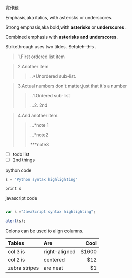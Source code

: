 實作題

Emphasis,aka italics, with asterisks or underscores.

Strong emphasis,aka bold,with **asterisks** or **underscores** .

 Combined emphasis with **asterisks** **and** **underscores**. 
 
 Strikethrough uses two tildes. ~~Sefateh-this~~ .

>1.First ordered list item

>2.Another item
>> ‥*Unordered sub-list.

>3.Actual numbers don't matter,just that it's a number
>
>> ‥1.Ordered sub-list
>> 
>> …2. 2nd

>4.And another item.
>
>>…*note 1
>>
>>…*note2
>> 
>> ***note3  
  

 - [ ] todo list
 - [ ] 2nd things
 
 python code
 
 ```js
 s = "Python syntax highlighting"
 
 print s
 ```
 
 javascript code
 
 ```js 
 
 var s ="JavaScript syntax highlighting";
 
 alert(s);
 ```
 
 Colons can be used to align columns.
 
 |   Tables  |   Are    |   Cool   |
 | :----------- |:--------- | ------: |
 | col 3 is  |right-aligned |$1600 |
 |col 2 is   | centered  | $12   |
 | zebra stripes  | are neat | $1|
 
